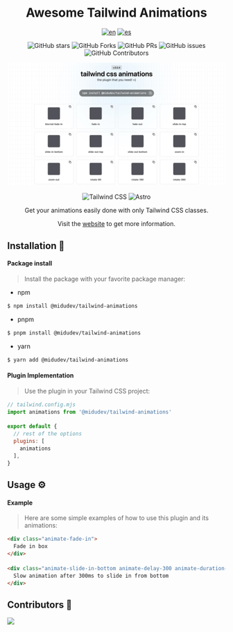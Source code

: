 <div align="center">

# Awesome Tailwind Animations

[![en](https://img.shields.io/badge/lang-en-red.svg)](./README.md)
[![es](https://img.shields.io/badge/lang-es-yellow.svg)](./README.es.md)

![GitHub stars](https://img.shields.io/github/stars/midudev/tailwind-animations)
![GitHub Forks](https://img.shields.io/github/forks/midudev/tailwind-animations)
![GitHub PRs](https://img.shields.io/github/issues-pr/midudev/tailwind-animations)
![GitHub issues](https://img.shields.io/github/issues/midudev/tailwind-animations)
![GitHub Contributors](https://img.shields.io/github/contributors/midudev/tailwind-animations)

![web](./lib/imgs/web.jpg)

![Tailwind
CSS](https://img.shields.io/badge/Tailwind%20CSS-3.4.1-blue?style=for-the-badge&logo=tailwind-css)
![Astro](https://img.shields.io/badge/Astro-4.3.3-orange?style=for-the-badge&logo=astro)

Get your animations easily done with only Tailwind CSS classes.

Visit the [website](https://tailwindcss-animations.vercel.app/) to get more information.
</div>
  
## Installation :book:

#### Package install

> Install the package with your favorite package manager:

- npm
```bash
$ npm install @midudev/tailwind-animations
```
- pnpm
```bash
$ pnpm install @midudev/tailwind-animations
```
- yarn
```bash
$ yarn add @midudev/tailwind-animations
```

#### Plugin Implementation
> Use the plugin in your Tailwind CSS project:

```js
// tailwind.config.mjs
import animations from '@midudev/tailwind-animations'

export default {
  // rest of the options
  plugins: [
    animations
  ],
}
```

## Usage :gear:

#### Example

> Here are some simple examples of how to use this plugin and its animations:

```html
<div class="animate-fade-in">
  Fade in box
</div>

<div class="animate-slide-in-bottom animate-delay-300 animate-duration-slow">
  Slow animation after 300ms to slide in from bottom
</div>
```

## Contributors 👑
  
<a href="https://github.com/midudev/tailwind-animations/graphs/contributors">
  <img src="https://contrib.rocks/image?repo=midudev/tailwind-animations" />
</a>
